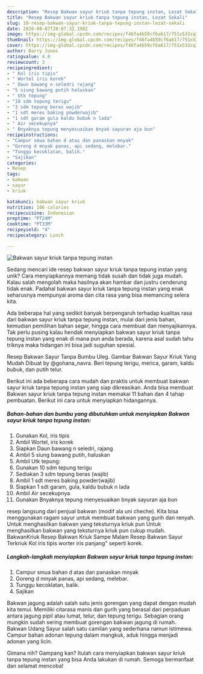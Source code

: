 ```yaml
---
description: "Resep Bakwan sayur kriuk tanpa tepung instan, Lezat Sekali"
title: "Resep Bakwan sayur kriuk tanpa tepung instan, Lezat Sekali"
slug: 10-resep-bakwan-sayur-kriuk-tanpa-tepung-instan-lezat-sekali
date: 2020-08-07T20:07:32.198Z
image: https://img-global.cpcdn.com/recipes/f46fa4b59cf6a617/751x532cq70/bakwan-sayur-kriuk-tanpa-tepung-instan-foto-resep-utama.jpg
thumbnail: https://img-global.cpcdn.com/recipes/f46fa4b59cf6a617/751x532cq70/bakwan-sayur-kriuk-tanpa-tepung-instan-foto-resep-utama.jpg
cover: https://img-global.cpcdn.com/recipes/f46fa4b59cf6a617/751x532cq70/bakwan-sayur-kriuk-tanpa-tepung-instan-foto-resep-utama.jpg
author: Barry Jones
ratingvalue: 4.8
reviewcount: 3
recipeingredient:
- " Kol iris tipis"
- " Wortel iris korek"
- " Daun bawang n seledri rajang"
- "5 siung bawang putih haluskan"
- " Utk tepung"
- "10 sdm tepung terigu"
- "3 sdm tepung beras wajib"
- "1 sdt meres baking powderwajib"
- "1 sdt garam gula kaldu bubuk n lada"
- " Air secekupnya"
- " Bnyaknya tepung menyesuaikan bnyak sayuran aja bun"
recipeinstructions:
- "Campur smua bahan d atas dan panaskan mnyak"
- "Goreng d mnyak panas, api sedang, melebar."
- "Tunggu kecoklatan, balik."
- "Sajikan"
categories:
- Resep
tags:
- bakwan
- sayur
- kriuk

katakunci: bakwan sayur kriuk 
nutrition: 106 calories
recipecuisine: Indonesian
preptime: "PT24M"
cooktime: "PT33M"
recipeyield: "4"
recipecategory: Lunch

---
```



![Bakwan sayur kriuk tanpa tepung instan](https://img-global.cpcdn.com/recipes/f46fa4b59cf6a617/751x532cq70/bakwan-sayur-kriuk-tanpa-tepung-instan-foto-resep-utama.jpg)

Sedang mencari ide resep bakwan sayur kriuk tanpa tepung instan yang unik? Cara menyiapkannya memang tidak susah dan tidak juga mudah. Kalau salah mengolah maka hasilnya akan hambar dan justru cenderung tidak enak. Padahal bakwan sayur kriuk tanpa tepung instan yang enak seharusnya mempunyai aroma dan cita rasa yang bisa memancing selera kita.

Ada beberapa hal yang sedikit banyak berpengaruh terhadap kualitas rasa dari bakwan sayur kriuk tanpa tepung instan, mulai dari jenis bahan, kemudian pemilihan bahan segar, hingga cara membuat dan menyajikannya. Tak perlu pusing kalau hendak menyiapkan bakwan sayur kriuk tanpa tepung instan yang enak di mana pun anda berada, karena asal sudah tahu triknya maka hidangan ini bisa jadi suguhan spesial.

Resep Bakwan Sayur Tanpa Bumbu Uleg. Gambar Bakwan Sayur Kriuk Yang Mudah Dibuat by @gohana_navra. Beri tepung terigu, merica, garam, kaldu bubuk, dan putih telur.


Berikut ini ada beberapa cara mudah dan praktis untuk membuat bakwan sayur kriuk tanpa tepung instan yang siap dikreasikan. Anda bisa membuat Bakwan sayur kriuk tanpa tepung instan memakai 11 bahan dan 4 tahap pembuatan. Berikut ini cara untuk menyiapkan hidangannya.

<!--inarticleads1-->

##### Bahan-bahan dan bumbu yang dibutuhkan untuk menyiapkan Bakwan sayur kriuk tanpa tepung instan:

1. Gunakan  Kol, iris tipis
1. Ambil  Wortel, iris korek
1. Siapkan  Daun bawang n seledri, rajang
1. Ambil 5 siung bawang putih, haluskan
1. Ambil  Utk tepung:
1. Gunakan 10 sdm tepung terigu
1. Sediakan 3 sdm tepung beras (wajib)
1. Ambil 1 sdt meres baking powder(wajib)
1. Siapkan 1 sdt garam, gula, kaldu bubuk n lada
1. Ambil  Air secekupnya
1. Gunakan  Bnyaknya tepung menyesuaikan bnyak sayuran aja bun


resep langsung dari penjual bakwan (modif ala uni cheche). Kita bisa menggunakan ragam sayur untuk membuat bakwan yang gurih dan renyah. Untuk menghasilkan bakwan yang teksturnya kriuk pun Untuk menghasilkan bakwan yang teksturnya kriuk pun cukup mudah. BakwanKriuk Resep Bakwan Kriuk Sampe Malam Resep Bakwan Sayur Terkriuk Kol iris tipis worter iris panjang&#34; seperti korek. 

<!--inarticleads2-->

##### Langkah-langkah menyiapkan Bakwan sayur kriuk tanpa tepung instan:

1. Campur smua bahan d atas dan panaskan mnyak
1. Goreng d mnyak panas, api sedang, melebar.
1. Tunggu kecoklatan, balik.
1. Sajikan


Bakwan jagung adalah salah satu jenis gorengan yang dapat dengan mudah kita temui. Memiliki citarasa manis dan gurih yang berasal dari perpaduan antara jagung pipil atau lumat, telur, dan tepung terigu. Sebagian orang mungkin sudah sering membuat gorengan bakwan jagung di rumah. Bakwan Udang Sayur salah satu camilan yang sederhana namun istimewa. Campur bahan adonan tepung dalam mangkuk, aduk hingga menjadi adonan yang licin. 

Gimana nih? Gampang kan? Itulah cara menyiapkan bakwan sayur kriuk tanpa tepung instan yang bisa Anda lakukan di rumah. Semoga bermanfaat dan selamat mencoba!
